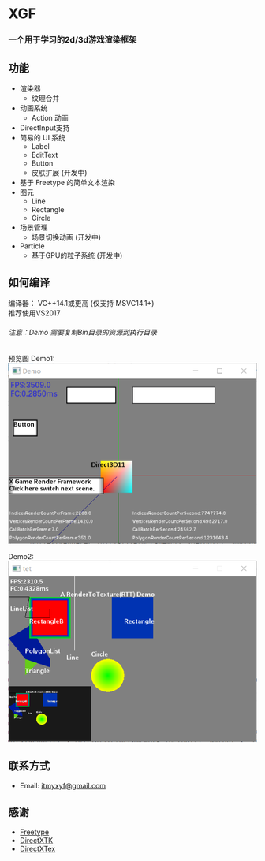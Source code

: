 #           XGF
### 一个用于学习的2d/3d游戏渲染框架
  
## 功能

*  渲染器
    *  纹理合并
* 动画系统
    * Action 动画
* DirectInput支持
* 简易的 UI 系统
    * Label
    * EditText
    * Button
    * 皮肤扩展 (开发中)
* 基于 Freetype 的简单文本渲染
* 图元
    * Line
    * Rectangle
    * Circle
* 场景管理
    * 场景切换动画 (开发中)
* Particle
    * 基于GPU的粒子系统 (开发中)
  
## 如何编译
编译器： VC++14.1或更高 (仅支持 MSVC14.1+)  
推荐使用VS2017  
  
###### 注意：Demo 需要复制Bin目录的资源到执行目录
 预览图
 Demo1:  
![DemoMore](https://raw.githubusercontent.com/kadds/XGF/master/Preview/Preview1.PNG)
  
  Demo2:  
![EasyDemo](https://raw.githubusercontent.com/kadds/XGF/master/Preview/Preview2.PNG)
 
## 联系方式
  
* Email: <itmyxyf@gmail.com>
  
## 感谢
* [Freetype](https://www.freetype.org/) 
* [DirectXTK](https://github.com/Microsoft/DirectXT)
* [DirectXTex](https://github.com/Microsoft/DirectXTex)
